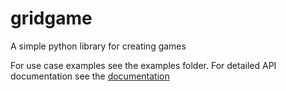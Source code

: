 # gridgame
A simple python library for creating games

For use case examples see the examples folder.
For detailed API documentation see the [documentation](https://eltayebahmed.github.io/gridgame/grid.m.html)
